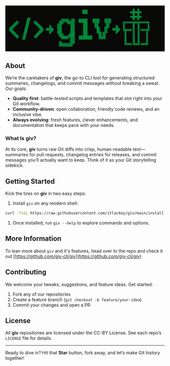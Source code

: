 ![](./03-banner.png)
## About

We’re the caretakers of **giv**, the go-to CLI tool for generating structured summaries, changelogs, and commit messages without breaking a sweat. Our goals:

* **Quality first**: battle-tested scripts and templates that slot right into your Git workflow.
* **Community-driven**: open collaboration, friendly code reviews, and an inclusive vibe.
* **Always evolving**: fresh features, clever enhancements, and documentation that keeps pace with your needs.

### What Is **giv**?

At its core, **giv** turns raw Git diffs into crisp, human-readable text—summaries for pull requests, changelog entries for releases, and commit messages you’ll actually want to keep. Think of it as your Git storytelling sidekick.

## Getting Started

Kick the tires on **giv** in two easy steps:

1. Install `giv` on any modern shell:
```bash
curl -fsSL https://raw.githubusercontent.com/itlackey/giv/main/install.sh | sh
```
1. Once installed, run `giv --help` to explore commands and options.

## More Information

To lean more about `giv` and it's features, head over to the repo and check it out [https://github.com/giv-cli/giv](https://github.com/giv-cli/giv)

## Contributing

We welcome your tweaks, suggestions, and feature ideas. Get started:

1. Fork any of our repositories
2. Create a feature branch (`git checkout -b feature/your-idea`)
3. Commit your changes and open a PR

<!--
## Community

Join fellow **giv-ers** in:

* **GitHub Discussions** for Q\&A and brainstorming
* **Slack/Discord** for real-time chat and code jams
* **Twitter** for announcements, tips, and community spotlights

We love seeing your scripts in action—drop by and say hi.
-->

## License

All **giv** repositories are licensed under the CC-BY License. See each repo’s `LICENSE` file for details.

---

Ready to dive in? Hit that **Star** button, fork away, and let’s make Git history together!
